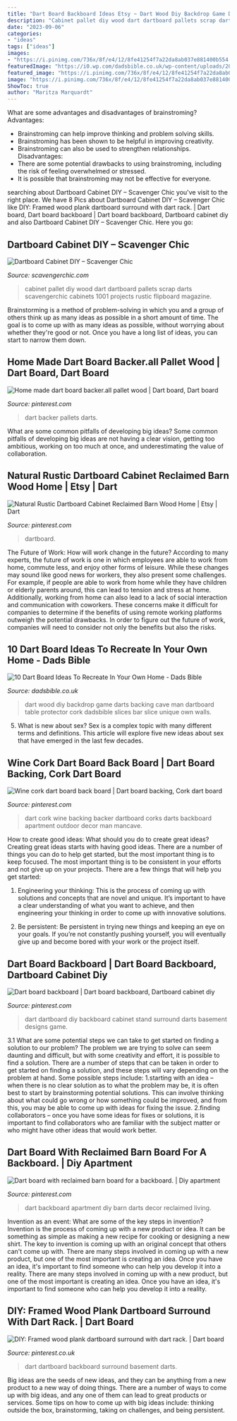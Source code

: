 ```yaml
---
title: "Dart Board Backboard Ideas Etsy ~ Dart Wood Diy Backdrop Game Darts Backing Cave Man Dartboard Table Protector Cork Dadsbible Slices Bar Slice Unique Own Walls"
description: "Cabinet pallet diy wood dart dartboard pallets scrap darts scavengerchic cabinets 1001 projects rustic flipboard magazine"
date: "2023-09-06"
categories:
- "ideas"
tags: ["ideas"]
images:
- "https://i.pinimg.com/736x/8f/e4/12/8fe41254f7a22da8ab037e881400b554.jpg"
featuredImage: "https://i0.wp.com/dadsbible.co.uk/wp-content/uploads/2018/03/Dart-Board-Ideas-DIY-wood-slice-dart-board-wallmount.jpg?resize=332%2C500&amp;ssl=1"
featured_image: "https://i.pinimg.com/736x/8f/e4/12/8fe41254f7a22da8ab037e881400b554.jpg"
image: "https://i.pinimg.com/736x/8f/e4/12/8fe41254f7a22da8ab037e881400b554.jpg"
ShowToc: true
author: "Maritza Marquardt"
---
```



What are some advantages and disadvantages of brainstroming?
Advantages: 
- Brainstroming can help improve thinking and problem solving skills. 
- Brainstroming has been shown to be helpful in improving creativity. 
- Brainstroming can also be used to strengthen relationships.
Disadvantages: 
- There are some potential drawbacks to using brainstroming, including the risk of feeling overwhelmed or stressed. 
- It is possible that brainstroming may not be effective for everyone.

	

		
searching about Dartboard Cabinet DIY – Scavenger Chic you've visit to the right place. We have 8 Pics about Dartboard Cabinet DIY – Scavenger Chic like DIY: Framed wood plank dartboard surround with dart rack. | Dart board, Dart board backboard | Dart board backboard, Dartboard cabinet diy and also Dartboard Cabinet DIY – Scavenger Chic. Here you go:
		
    
## Dartboard Cabinet DIY – Scavenger Chic

<img loading=lazy src="http://i2.wp.com/scavengerchic.com/wp-content/uploads/2014/10/088.jpg" onerror="this.onerror=null;this.src='https://tse2.mm.bing.net/th?id=OIP.BM7RtoDw-UL8JKz48Ly89wHaFj&amp;pid=15.1';" alt="Dartboard Cabinet DIY – Scavenger Chic">

_Source: scavengerchic.com_

>cabinet pallet diy wood dart dartboard pallets scrap darts scavengerchic cabinets 1001 projects rustic flipboard magazine. 

	

Brainstorming is a method of problem-solving in which you and a group of others think up as many ideas as possible in a short amount of time. The goal is to come up with as many ideas as possible, without worrying about whether they're good or not. Once you have a long list of ideas, you can start to narrow them down.

    
## Home Made Dart Board Backer.all Pallet Wood | Dart Board, Dart Board

<img loading=lazy src="https://i.pinimg.com/originals/b0/a3/d5/b0a3d55430331b7b2f09c0871f68cbe5.jpg" onerror="this.onerror=null;this.src='https://tse1.mm.bing.net/th?id=OIP.op8YVCHMAg5DuGH1p4c8zgHaFj&amp;pid=15.1';" alt="Home made dart board backer.all pallet wood | Dart board, Dart board">

_Source: pinterest.com_

>dart backer pallets darts. 

	

What are some common pitfalls of developing big ideas?
Some common pitfalls of developing big ideas are not having a clear vision, getting too ambitious, working on too much at once, and underestimating the value of collaboration.

    
## Natural Rustic Dartboard Cabinet Reclaimed Barn Wood Home | Etsy | Dart

<img loading=lazy src="https://i.pinimg.com/736x/8f/e4/12/8fe41254f7a22da8ab037e881400b554.jpg" onerror="this.onerror=null;this.src='https://tse3.mm.bing.net/th?id=OIP.bcIzBz8uXcI-EpkQq42shAHaHa&amp;pid=15.1';" alt="Natural Rustic Dartboard Cabinet Reclaimed Barn Wood Home | Etsy | Dart">

_Source: pinterest.com_

>dartboard. 

	

The Future of Work: How will work change in the future?
According to many experts, the future of work is one in which employees are able to work from home, commute less, and enjoy other forms of leisure. While these changes may sound like good news for workers, they also present some challenges. For example, if people are able to work from home while they have children or elderly parents around, this can lead to tension and stress at home. Additionally, working from home can also lead to a lack of social interaction and communication with coworkers. These concerns make it difficult for companies to determine if the benefits of using remote working platforms outweigh the potential drawbacks. In order to figure out the future of work, companies will need to consider not only the benefits but also the risks.

    
## 10 Dart Board Ideas To Recreate In Your Own Home - Dads Bible

<img loading=lazy src="https://i0.wp.com/dadsbible.co.uk/wp-content/uploads/2018/03/Dart-Board-Ideas-DIY-wood-slice-dart-board-wallmount.jpg?resize=332%2C500&amp;ssl=1" onerror="this.onerror=null;this.src='https://tse2.mm.bing.net/th?id=OIP.4jtV0jOzxZvv25uGcE7c7wAAAA&amp;pid=15.1';" alt="10 Dart Board Ideas To Recreate In Your Own Home - Dads Bible">

_Source: dadsbible.co.uk_

>dart wood diy backdrop game darts backing cave man dartboard table protector cork dadsbible slices bar slice unique own walls. 

	

5. What is new about sex?
Sex is a complex topic with many different terms and definitions. This article will explore five new ideas about sex that have emerged in the last few decades.

    
## Wine Cork Dart Board Back Board | Dart Board Backing, Cork Dart Board

<img loading=lazy src="https://i.pinimg.com/736x/88/b0/b5/88b0b54604a7f1b37939685fe12892fa--mancave-ideas-dart-board.jpg" onerror="this.onerror=null;this.src='https://tse4.mm.bing.net/th?id=OIP.AVQllROureGhzcnB6RZ7bgHaJ3&amp;pid=15.1';" alt="Wine cork dart board back board | Dart board backing, Cork dart board">

_Source: pinterest.com_

>dart cork wine backing backer dartboard corks darts backboard apartment outdoor decor man mancave. 

	

How to create good ideas: What should you do to create great ideas?
Creating great ideas starts with having good ideas. There are a number of things you can do to help get started, but the most important thing is to keep focused. The most important thing is to be consistent in your efforts and not give up on your projects. There are a few things that will help you get started:
1. Engineering your thinking: This is the process of coming up with solutions and concepts that are novel and unique. It’s important to have a clear understanding of what you want to achieve, and then engineering your thinking in order to come up with innovative solutions.

2. Be persistent: Be persistent in trying new things and keeping an eye on your goals. If you’re not constantly pushing yourself, you will eventually give up and become bored with your work or the project itself.


    
## Dart Board Backboard | Dart Board Backboard, Dartboard Cabinet Diy

<img loading=lazy src="https://i.pinimg.com/736x/9b/4f/55/9b4f554668294c24f8af943499341d38--dart-board-backboard-darts.jpg" onerror="this.onerror=null;this.src='https://tse3.mm.bing.net/th?id=OIP.vQZDupViJLWclhF5FhB4twHaJ3&amp;pid=15.1';" alt="Dart board backboard | Dart board backboard, Dartboard cabinet diy">

_Source: pinterest.com_

>dart dartboard diy backboard cabinet stand surround darts basement designs game. 

	

3.1 What are some potential steps we can take to get started on finding a solution to our problem?
The problem we are trying to solve can seem daunting and difficult, but with some creativity and effort, it is possible to find a solution. There are a number of steps that can be taken in order to get started on finding a solution, and these steps will vary depending on the problem at hand. Some possible steps include: 
1.starting with an idea – when there is no clear solution as to what the problem may be, it is often best to start by brainstorming potential solutions. This can involve thinking about what could go wrong or how something could be improved, and from this, you may be able to come up with ideas for fixing the issue. 
2.finding collaborators – once you have some ideas for fixes or solutions, it is important to find collaborators who are familiar with the subject matter or who might have other ideas that would work better.

    
## Dart Board With Reclaimed Barn Board For A Backboard. | Diy Apartment

<img loading=lazy src="https://i.pinimg.com/originals/83/e5/a3/83e5a376d56a82cf5f8c19f4c7619319.jpg" onerror="this.onerror=null;this.src='https://tse3.mm.bing.net/th?id=OIP.4n05RXkRHpgt5KQjvwP_PwHaJ4&amp;pid=15.1';" alt="Dart board with reclaimed barn board for a backboard. | Diy apartment">

_Source: pinterest.com_

>dart backboard apartment diy barn darts decor reclaimed living. 

	

Invention as an event: What are some of the key steps in invention?
Invention is the process of coming up with a new product or idea. It can be something as simple as making a new recipe for cooking or designing a new shirt. The key to invention is coming up with an original concept that others can't come up with. There are many steps involved in coming up with a new product, but one of the most important is creating an idea. Once you have an idea, it's important to find someone who can help you develop it into a reality. There are many steps involved in coming up with a new product, but one of the most important is creating an idea. Once you have an idea, it's important to find someone who can help you develop it into a reality.

    
## DIY: Framed Wood Plank Dartboard Surround With Dart Rack. | Dart Board

<img loading=lazy src="https://i.pinimg.com/736x/fc/b6/f8/fcb6f892152ad84e8e1247b070121bcd.jpg" onerror="this.onerror=null;this.src='https://tse3.mm.bing.net/th?id=OIP.RzuTP2iwXqacEirXRUTm7wHaPp&amp;pid=15.1';" alt="DIY: Framed wood plank dartboard surround with dart rack. | Dart board">

_Source: pinterest.co.uk_

>dart dartboard backboard surround basement darts. 

	

Big ideas are the seeds of new ideas, and they can be anything from a new product to a new way of doing things. There are a number of ways to come up with big ideas, and any one of them can lead to great products or services. Some tips on how to come up with big ideas include: thinking outside the box, brainstorming, taking on challenges, and being persistent.

